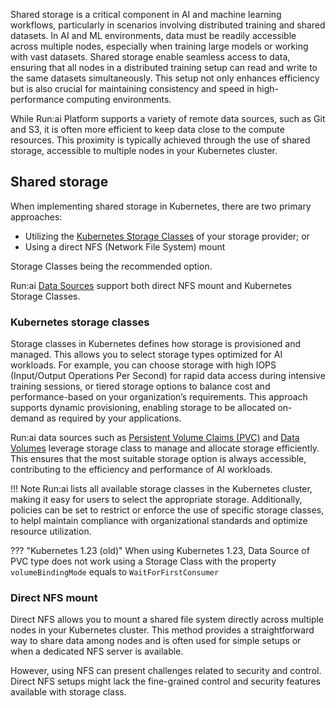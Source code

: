  
Shared storage is a critical component in AI and machine learning workflows, particularly in scenarios involving distributed training and shared datasets. In AI and ML environments, data must be readily accessible across multiple nodes, especially when training large models or working with vast datasets. Shared storage enable seamless access to data, ensuring that all nodes in a distributed training setup can read and write to the same datasets simultaneously. This setup not only enhances efficiency but is also crucial for maintaining consistency and speed in high-performance computing environments.

While Run:ai Platform supports a variety of remote data sources, such as Git and S3, it is often more efficient to keep data close to the compute resources. This proximity is typically achieved through the use of shared storage, accessible to multiple nodes in your Kubernetes cluster.

## Shared storage

When implementing shared storage in Kubernetes, there are two primary approaches:

* Utilizing the [Kubernetes Storage Classes](https://kubernetes.io/docs/concepts/storage/storage-classes/) of your storage provider; or  
* Using a direct NFS (Network File System) mount

Storage Classes being the recommended option.

Run:ai [Data Sources](../../../platform-admin/workloads/assets/datasources.md) support both direct NFS mount and Kubernetes Storage Classes.

### Kubernetes storage classes

Storage classes in Kubernetes defines how storage is provisioned and managed. This allows you to select storage types optimized for AI workloads. For example, you can choose storage with high IOPS (Input/Output Operations Per Second) for rapid data access during intensive training sessions, or tiered storage options to balance cost and performance-based on your organization’s requirements. This approach supports dynamic provisioning, enabling storage to be allocated on-demand as required by your applications.

Run:ai data sources such as [Persistent Volume Claims (PVC)](../../../platform-admin/workloads/assets/existing-PVC.md) and [Data Volumes](../../../platform-admin/workloads/assets/data-volumes.md) leverage storage class to manage and allocate storage efficiently. This ensures that the most suitable storage option is always accessible, contributing to the efficiency and performance of AI workloads.

!!! Note
    Run:ai lists all available storage classes in the Kubernetes cluster, making it easy for users to select the appropriate storage. Additionally, policies can be set to restrict or enforce the use of specific storage classes, to helpl maintain compliance with organizational standards and optimize resource utilization.

??? "Kubernetes 1.23 (old)"
    When using Kubernetes 1.23, Data Source of PVC type does not work using a Storage Class with the property `volumeBindingMode` equals to `WaitForFirstConsumer`

### Direct NFS mount

Direct NFS allows you to mount a shared file system directly across multiple nodes in your Kubernetes cluster. This method provides a straightforward way to share data among nodes and is often used for simple setups or when a dedicated NFS server is available.

However, using NFS can present challenges related to security and control. Direct NFS setups might lack the fine-grained control and security features available with storage class.


